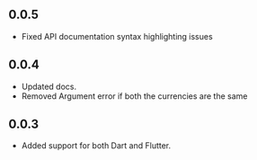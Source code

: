 ## 0.0.5

* Fixed API documentation syntax highlighting issues

## 0.0.4

* Updated docs.
* Removed Argument error if both the currencies are the same
## 0.0.3

* Added support for both Dart and Flutter.
